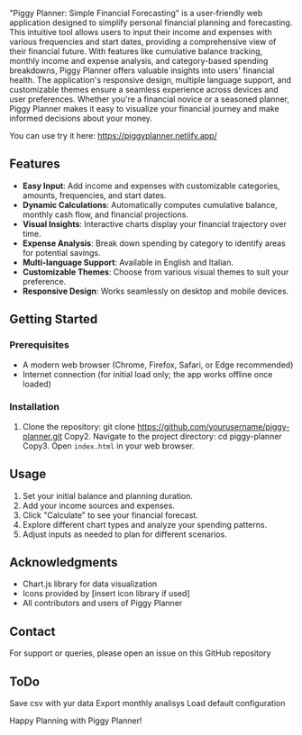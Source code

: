 "Piggy Planner: Simple Financial Forecasting" is a user-friendly web application designed to simplify personal financial planning and forecasting. This intuitive tool allows users to input their income and expenses with various frequencies and start dates, providing a comprehensive view of their financial future. With features like cumulative balance tracking, monthly income and expense analysis, and category-based spending breakdowns, Piggy Planner offers valuable insights into users' financial health. The application's responsive design, multiple language support, and customizable themes ensure a seamless experience across devices and user preferences. Whether you're a financial novice or a seasoned planner, Piggy Planner makes it easy to visualize your financial journey and make informed decisions about your money.

You can use try it here: https://piggyplanner.netlify.app/

## Features

- **Easy Input**: Add income and expenses with customizable categories, amounts, frequencies, and start dates.
- **Dynamic Calculations**: Automatically computes cumulative balance, monthly cash flow, and financial projections.
- **Visual Insights**: Interactive charts display your financial trajectory over time.
- **Expense Analysis**: Break down spending by category to identify areas for potential savings.
- **Multi-language Support**: Available in English and Italian.
- **Customizable Themes**: Choose from various visual themes to suit your preference.
- **Responsive Design**: Works seamlessly on desktop and mobile devices.

## Getting Started

### Prerequisites

- A modern web browser (Chrome, Firefox, Safari, or Edge recommended)
- Internet connection (for initial load only; the app works offline once loaded)

### Installation

1. Clone the repository:
git clone https://github.com/yourusername/piggy-planner.git
Copy2. Navigate to the project directory:
cd piggy-planner
Copy3. Open `index.html` in your web browser.

## Usage

1. Set your initial balance and planning duration.
2. Add your income sources and expenses.
3. Click "Calculate" to see your financial forecast.
4. Explore different chart types and analyze your spending patterns.
5. Adjust inputs as needed to plan for different scenarios.

## Acknowledgments

- Chart.js library for data visualization
- Icons provided by [insert icon library if used]
- All contributors and users of Piggy Planner

## Contact

For support or queries, please open an issue on this GitHub repository

## ToDo 

Save csv with yur data
Export monthly analisys
Load default configuration

Happy Planning with Piggy Planner!
